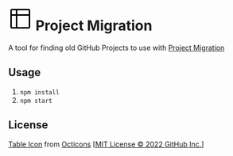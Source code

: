 # ![Table Icon](https://raw.githubusercontent.com/primer/octicons/main/icons/table-24.svg) Project Migration

A tool for finding old GitHub Projects to use with [Project Migration](https://docs.github.com/en/issues/trying-out-the-new-projects-experience/migrating-your-project)

## Usage

1. `npm install`
2. `npm start`

## License

[Table Icon](https://primer.style/octicons/table-24) from [Octicons](https://primer.style/octicons/) [[MIT License © 2022 GitHub Inc.](https://github.com/primer/octicons/blob/main/LICENSE)]
